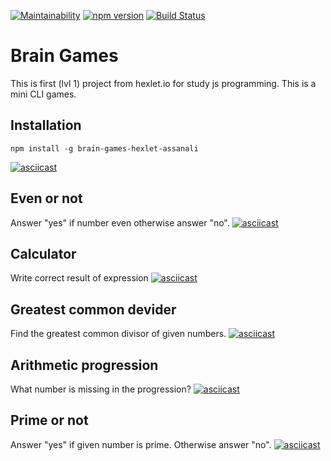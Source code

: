 [![Maintainability](https://api.codeclimate.com/v1/badges/cd6682f65558db0dab02/maintainability)](https://codeclimate.com/github/KileOR/project-lvl1-s486/maintainability)
[![npm version](https://badge.fury.io/js/brain-games-hexlet-assanali.svg)](https://badge.fury.io/js/brain-games-hexlet-assanali)
[![Build Status](https://travis-ci.org/KileOR/project-lvl1-s486.svg?branch=master)](https://travis-ci.org/KileOR/project-lvl1-s486)

# Brain Games
This is first (lvl 1) project from hexlet.io for study js programming. This is a mini CLI games.

## Installation
```
npm install -g brain-games-hexlet-assanali
```
[![asciicast](https://asciinema.org/a/245838.svg)](https://asciinema.org/a/245838)

## Even or not
Answer "yes" if number even otherwise answer "no".
[![asciicast](https://asciinema.org/a/Qs74T4GRr4or5RjilEdheXJzd.svg)](https://asciinema.org/a/Qs74T4GRr4or5RjilEdheXJzd)

## Calculator
Write correct result of expression
[![asciicast](https://asciinema.org/a/zkaNdmzLSLEfcU3ooxbWnJW19.svg)](https://asciinema.org/a/zkaNdmzLSLEfcU3ooxbWnJW19)

## Greatest common devider
Find the greatest common divisor of given numbers.
[![asciicast](https://asciinema.org/a/dw6SIrPf4Gpgw8nBmYdPNBuzG.svg)](https://asciinema.org/a/dw6SIrPf4Gpgw8nBmYdPNBuzG)

## Arithmetic progression
What number is missing in the progression?
[![asciicast](https://asciinema.org/a/9MqKAEGLyJqym8qJKgOCQK0ax.svg)](https://asciinema.org/a/9MqKAEGLyJqym8qJKgOCQK0ax)

## Prime or not
Answer "yes" if given number is prime. Otherwise answer "no".
[![asciicast](https://asciinema.org/a/aktbPahZOWdBpNoiHAEuwfEfJ.svg)](https://asciinema.org/a/aktbPahZOWdBpNoiHAEuwfEfJ)
